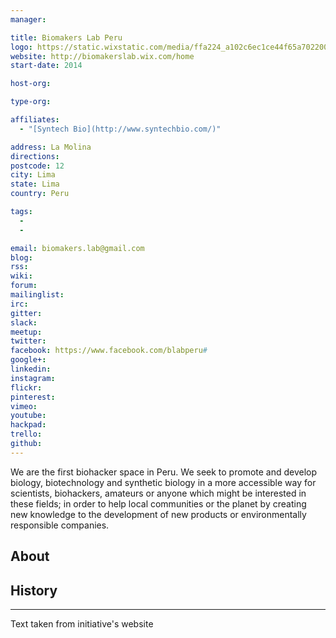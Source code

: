 ```yaml
---
manager:

title: Biomakers Lab Peru
logo: https://static.wixstatic.com/media/ffa224_a102c6ec1ce44f65a702200affe04df1~mv2.png/v1/fill/w_263,h_268,al_c,usm_0.66_1.00_0.01/ffa224_a102c6ec1ce44f65a702200affe04df1~mv2.png
website: http://biomakerslab.wix.com/home
start-date: 2014

host-org:

type-org:

affiliates:
  - "[Syntech Bio](http://www.syntechbio.com/)"

address: La Molina
directions:
postcode: 12
city: Lima
state: Lima
country: Peru

tags:
  -
  -

email: biomakers.lab@gmail.com
blog:
rss:
wiki:
forum:
mailinglist:
irc:
gitter:
slack:
meetup:
twitter:
facebook: https://www.facebook.com/blabperu#
google+:
linkedin:
instagram:
flickr:
pinterest:
vimeo:
youtube:
hackpad:
trello:
github:
---
```

We are the first biohacker space in Peru. We seek to promote and develop biology, biotechnology and synthetic biology in a more accessible way for scientists, biohackers, amateurs or anyone which might be interested in these fields; in order to help local communities or the planet by creating new knowledge to the development of new products or environmentally responsible companies.​

## About

## History

---
Text taken from initiative's website
